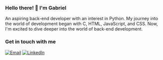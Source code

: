 ### Hello there! 👋 I'm Gabriel

An aspiring back-end developer with an interest in Python. My journey into the world of development began with C, HTML, JavaScript, and CSS. Now, I'm excited to dive deeper into the world of back-end development.
### Get in touch with me

[![Email](https://img.shields.io/badge/Gmail-D14836?style=for-the-badge&logo=gmail&logoColor=white)](mailto:gscmonteiro@gmail.com "Email")
[![LinkedIn](https://img.shields.io/badge/LinkedIn-0077B5?style=for-the-badge&logo=linkedin&logoColor=white)](https://www.linkedin.com/in/gabriel-s-c-monteiro-908935130/ "LinkedIn")
